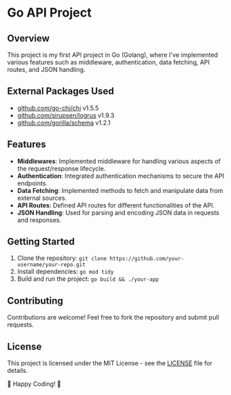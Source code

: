 # Go API Project

## Overview
This project is my first API project in Go (Golang), where I've implemented various features such as middleware, authentication, data fetching, API routes, and JSON handling.

## External Packages Used
- [github.com/go-chi/chi](https://github.com/go-chi/chi) v1.5.5
- [github.com/sirupsen/logrus](https://github.com/sirupsen/logrus) v1.9.3
- [github.com/gorilla/schema](https://github.com/gorilla/schema) v1.2.1

## Features
- **Middlewares**: Implemented middleware for handling various aspects of the request/response lifecycle.
- **Authentication**: Integrated authentication mechanisms to secure the API endpoints.
- **Data Fetching**: Implemented methods to fetch and manipulate data from external sources.
- **API Routes**: Defined API routes for different functionalities of the API.
- **JSON Handling**: Used for parsing and encoding JSON data in requests and responses.

## Getting Started
1. Clone the repository: `git clone https://github.com/your-username/your-repo.git`
2. Install dependencies: `go mod tidy`
3. Build and run the project: `go build && ./your-app`

## Contributing
Contributions are welcome! Feel free to fork the repository and submit pull requests.

## License
This project is licensed under the MIT License - see the [LICENSE](LICENSE.md) file for details.

🚀 Happy Coding! 🚀
